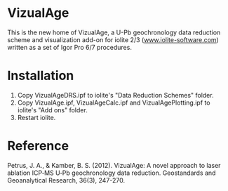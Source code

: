 # VizualAge

This is the new home of VizualAge, a U-Pb geochronology data reduction scheme and visualization add-on for iolite 2/3 (www.iolite-software.com) written as a set of Igor Pro 6/7 procedures.

# Installation

1. Copy VizualAgeDRS.ipf to iolite's "Data Reduction Schemes" folder.
2. Copy VizualAge.ipf, VizualAgeCalc.ipf and VizualAgePlotting.ipf to iolite's "Add ons" folder.
3. Restart iolite.

# Reference

Petrus, J. A., & Kamber, B. S. (2012). VizualAge: A novel approach to laser ablation ICP‐MS U‐Pb geochronology data reduction. Geostandards and Geoanalytical Research, 36(3), 247-270.
